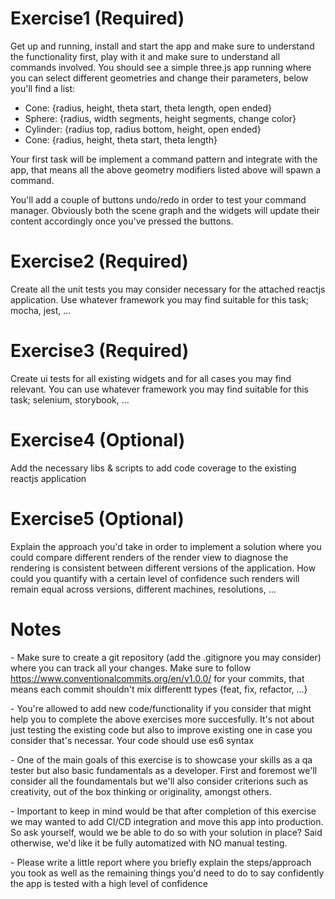 Exercise1 (Required)
====================

Get up and running, install and start the app and make sure to understand the
functionality first, play with it and make sure to understand all commands
involved. You should see a simple three.js app running where you can select
different geometries and change their parameters, below you'll find a list:

- Cone: {radius, height, theta start, theta length, open ended}
- Sphere: {radius, width segments, height segments, change color}
- Cylinder: {radius top, radius bottom, height, open ended}
- Cone: {radius, height, theta start, theta length}

Your first task will be implement a command pattern and integrate with the app,
that means all the above geometry modifiers listed above will spawn a command.

You'll add a couple of buttons undo/redo in order to test your command manager.
Obviously both the scene graph and the widgets will update their content accordingly
once you've pressed the buttons.

Exercise2 (Required)
====================

Create all the unit tests you may consider necessary for the attached
reactjs application. Use whatever framework you may find suitable for
this task; mocha, jest, ...

Exercise3 (Required)
====================

Create ui tests for all existing widgets and for all cases you may find
relevant. You can use whatever framework you may find suitable for this
task; selenium, storybook, ...

Exercise4 (Optional)
====================

Add the necessary libs & scripts to add code coverage to the existing
reactjs application

Exercise5 (Optional)
====================

Explain the approach you'd take in order to implement a solution where
you could compare different renders of the render view to diagnose the
rendering is consistent between different versions of the application.
How could you quantify with a certain level of confidence such renders
will remain equal across versions, different machines, resolutions, ...

Notes
=====

\- Make sure to create a git repository (add the .gitignore you may consider)
where you can track all your changes. Make sure to follow
https://www.conventionalcommits.org/en/v1.0.0/ for your commits, that means
each commit shouldn't mix differentt types {feat, fix, refactor, ...}

\- You're allowed to add new code/functionality if you consider that
might help you to complete the above exercises more succesfully. It's
not about just testing the existing code but also to improve existing
one in case you consider that's necessar. Your code should use es6
syntax

\- One of the main goals of this exercise is to showcase your skills as
a qa tester but also basic fundamentals as a developer. First and foremost
we'll consider all the foundamentals but we'll also consider criterions such
as creativity, out of the box thinking or originality, amongst others.

\- Important to keep in mind would be that after completion of this
exercise we may wanted to add CI/CD integration and move this app into
production. So ask yourself, would we be able to do so with your
solution in place? Said otherwise, we'd like it be fully automatized
with NO manual testing.

\- Please write a little report where you briefly explain the
steps/approach you took as well as the remaining things you'd need to do
to say confidently the app is tested with a high level of confidence
